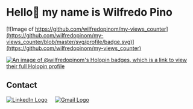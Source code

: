 
# Hello👋 my name is Wilfredo Pino

[![Image of https://github.com/wilfredopinom/my-views_counter](https://github.com/wilfredopinom/my-views_counter/blob/master/svg/profile/badge.svg)](https://github.com/wilfredopinom/my-views_counter)


<!--
**wilfredopinom/wilfredopinom** is a ✨ _special_ ✨ repository because its `README.md` (this file) appears on your GitHub profile.

Here are some ideas to get you started:

- 🔭 I’m currently working on ...
- 🌱 I’m currently learning ...
- 👯 I’m looking to collaborate on ...
- 🤔 I’m looking for help with ...
- 💬 Ask me about ...
- 📫 How to reach me: ...
- 😄 Pronouns: ...
- ⚡ Fun fact: ...
-->
[![An image of @wilfredopinom's Holopin badges, which is a link to view their full Holopin profile](https://holopin.me/wilfredopinom)](https://holopin.io/@wilfredopinom)


## Contact

<div style="display: flex; flex-wrap: wrap; gap: 20px;">
  <a href="https://www.linkedin.com/in/wilfredo-pino/" target="_blank">
    <img src="https://pngimg.com/uploads/linkedIn/linkedIn_PNG7.png" alt="LinkedIn Logo" width="50" height="50">
  </a>

  <a href="mailto:tuemail@gmail.com">
    <img src="https://pngimg.com/uploads/gmail_logo/gmail_logo_PNG10.png" alt="Gmail Logo" width="50" height="50">
  </a>
</div>
